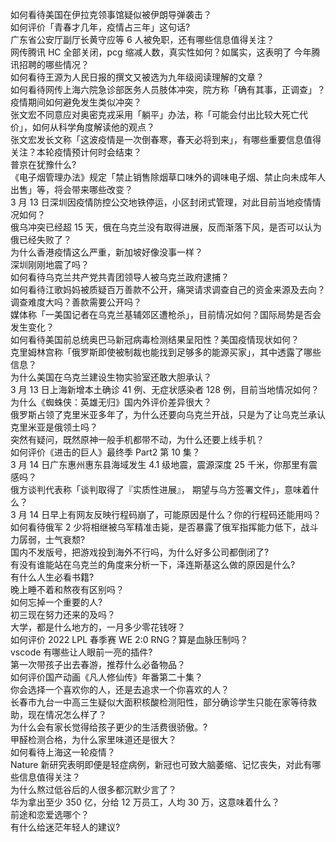 如何看待美国在伊拉克领事馆疑似被伊朗导弹袭击？  
如何评价「青春才几年，疫情占三年」这句话?  
广东省公安厅副厅长黄守应等 6 人被免职，还有哪些信息值得关注？  
网传腾讯 HC 全部关闭，pcg 缩减人数，真实性如何？如属实，这表明了 今年腾讯招聘的哪些情况？  
如何看待王源为人民日报的撰文又被选为九年级阅读理解的文章？  
如何看待网传上海六院急诊部医务人员肢体冲突，院方称「确有其事，正调查」？疫情期间如何避免发生类似冲突？  
张文宏不同意应对奥密克戎采用「躺平」办法，称「可能会付出比较大死亡代价」，如何从科学角度解读他的观点？  
张文宏发长文称「这波疫情是一次倒春寒，春天必将到来」，有哪些重要信息值得关注？本轮疫情预计何时会结束？  
普京在犹豫什么?  
《电子烟管理办法》规定「禁止销售除烟草口味外的调味电子烟、禁止向未成年人出售」等，将会带来哪些改变？  
3 月 13 日深圳因疫情防控公交地铁停运，小区封闭式管理，对此目前当地疫情情况如何？  
俄乌冲突已经超 15 天，俄在乌克兰没有取得进展，反而渐落下风，是否可以认为俄已经失败了？  
为什么香港疫情这么严重，新加坡好像没事一样？  
深圳刚刚地震了吗？  
如何看待乌克兰共产党共青团领导人被乌克兰政府逮捕？  
如何看待江歌妈妈被质疑百万善款不公开，痛哭请求调查自己的资金来源及去向？调查难度大吗？善款需要公开吗？  
媒体称「一美国记者在乌克兰基辅郊区遭枪杀」，目前情况如何？国际局势是否会发生变化？  
如何看待美国前总统奥巴马新冠病毒检测结果呈阳性？美国疫情现状如何？  
克里姆林宫称「俄罗斯即使被制裁也能找到足够多的能源买家」，其中透露了哪些信息？  
为什么美国在乌克兰建设生物实验室还敢大胆承认？  
3 月 13 日上海新增本土确诊 41 例、无症状感染者 128 例，目前当地情况如何？  
为什么《蜘蛛侠：英雄无归》国内外评价差异很大？  
俄罗斯占领了克里米亚多年了，为什么还要向乌克兰开战，只是为了让乌克兰承认克里米亚是俄领土吗？  
突然有疑问，既然原神一般手机都带不动，为什么还要上线手机？  
如何评价《进击的巨人》最终季 Part2 第 10 集？  
3 月 14 日广东惠州惠东县海域发生 4.1 级地震，震源深度 25 千米，你那里有震感吗？  
俄方谈判代表称「谈判取得了『实质性进展』， 期望与乌方签署文件」，意味着什么？  
3 月 14 日早上有网友反映行程码崩了，可能原因是什么？你的行程码还能用吗？  
如何看待俄军 2 少将相继被乌军精准击毙，是否暴露了俄军指挥能力低下，战斗力孱弱，士气衰颓?  
国内不发版号，把游戏投到海外不行吗，为什么好多公司都倒闭了?  
有没有谁能站在乌克兰的角度来分析一下，泽连斯基这么做的原因是什么?  
有什么人生必看书籍?  
晚上睡不着和熬夜有区别吗？  
如何忘掉一个重要的人?  
初三现在努力还来的及吗？  
大学，都是什么地方的，一月多少零花钱呀？  
如何评价 2022 LPL 春季赛 WE 2:0 RNG？算是血脉压制吗？  
vscode 有哪些让人眼前一亮的插件?  
第一次带孩子出去春游，推荐什么必备物品？  
如何评价国产动画《凡人修仙传》年番第二十集？  
你会选择一个喜欢你的人，还是去追求一个你喜欢的人？  
长春市九台一中高三生疑似大面积核酸检测阳性，部分确诊学生只能在家等待救助，现在情况怎么样了？  
为什么会有家长觉得给孩子更少的生活费很骄傲。?  
甲醛检测合格，为什么家里味道还是很大？  
如何看待上海这一轮疫情？  
Nature 新研究表明即便是轻症病例，新冠也可致大脑萎缩、记忆丧失，对此有哪些信息值得关注？  
为什么熬过低谷后的人很多都沉默少言了？  
华为拿出至少 350 亿，分给 12 万员工，人均 30 万，这意味着什么？  
前途和恋爱选哪个？  
有什么给迷茫年轻人的建议?  
